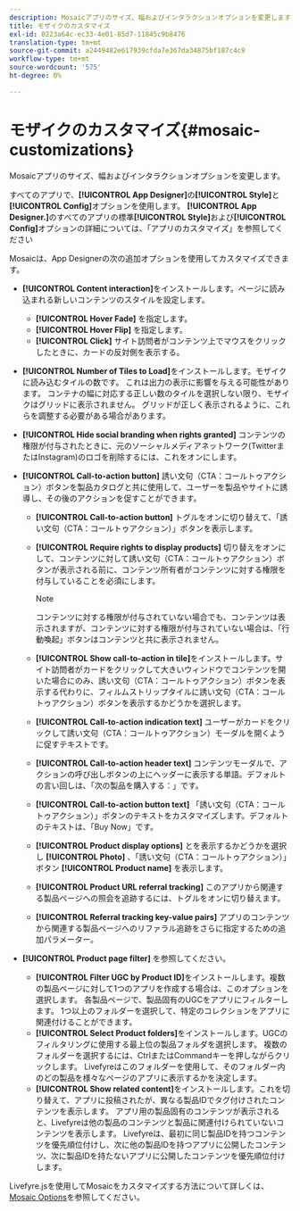 ```yaml
---
description: Mosaicアプリのサイズ、幅およびインタラクションオプションを変更します。
title: モザイクのカスタマイズ
exl-id: 0223a64c-ec33-4e01-85d7-11845c9b8476
translation-type: tm+mt
source-git-commit: a2449482e617939cfda7e367da34875bf187c4c9
workflow-type: tm+mt
source-wordcount: '575'
ht-degree: 0%

---
```


# モザイクのカスタマイズ{#mosaic-customizations}

Mosaicアプリのサイズ、幅およびインタラクションオプションを変更します。

すべてのアプリで、**[!UICONTROL App Designer]**&#x200B;の&#x200B;**[!UICONTROL Style]**&#x200B;と&#x200B;**[!UICONTROL Config]**&#x200B;オプションを使用します。 **[!UICONTROL App Designer.]**&#x200B;のすべてのアプリの標準&#x200B;**[!UICONTROL Style]**&#x200B;および&#x200B;**[!UICONTROL Config]**&#x200B;オプションの詳細については、「アプリのカスタマイズ」を参照してください

Mosaicは、App Designerの次の追加オプションを使用してカスタマイズできます。

* **[!UICONTROL Content interaction]**&#x200B;をインストールします。ページに読み込まれる新しいコンテンツのスタイルを設定します。

   * **[!UICONTROL Hover Fade]** を指定します。
   * **[!UICONTROL Hover Flip]** を指定します。
   * **[!UICONTROL Click]** サイト訪問者がコンテンツ上でマウスをクリックしたときに、カードの反対側を表示する。

* **[!UICONTROL Number of Tiles to Load]**&#x200B;をインストールします。モザイクに読み込むタイルの数です。 これは出力の表示に影響を与える可能性があります。 コンテナの幅に対応する正しい数のタイルを選択しない限り、モザイクはグリッドに表示されません。 グリッドが正しく表示されるように、これらを調整する必要がある場合があります。
* **[!UICONTROL Hide social branding when rights granted]** コンテンツの権限が付与されたときに、元のソーシャルメディアネットワーク(TwitterまたはInstagram)のロゴを削除するには、これをオンにします。

* **[!UICONTROL Call-to-action button]** 誘い文句（CTA：コールトゥアクション）ボタンを製品カタログと共に使用して、ユーザーを製品やサイトに誘導し、その後のアクションを促すことができます。

   * **[!UICONTROL Call-to-action button]** トグルをオンに切り替えて、「誘い文句（CTA：コールトゥアクション）」ボタンを表示します。

   * **[!UICONTROL Require rights to display products]** 切り替えをオンにして、コンテンツに対して誘い文句（CTA：コールトゥアクション）ボタンが表示される前に、コンテンツ所有者がコンテンツに対する権限を付与していることを必須にします。

      >[!NOTE]
      >
      >コンテンツに対する権限が付与されていない場合でも、コンテンツは表示されますが、コンテンツに対する権限が付与されていない場合は、「行動喚起」ボタンはコンテンツと共に表示されません。

   * **[!UICONTROL Show call-to-action in tile]**&#x200B;をインストールします。サイト訪問者がカードをクリックして大きいウィンドウでコンテンツを開いた場合にのみ、誘い文句（CTA：コールトゥアクション）ボタンを表示する代わりに、フィルムストリップタイルに誘い文句（CTA：コールトゥアクション）ボタンを表示するかどうかを選択します。
   * **[!UICONTROL Call-to-action indication text]** ユーザーがカードをクリックして誘い文句（CTA：コールトゥアクション）モーダルを開くように促すテキストです。

   * **[!UICONTROL Call-to-action header text]** コンテンツモーダルで、アクションの呼び出しボタンの上にヘッダーに表示する単語。デフォルトの言い回しは、「次の製品を購入する：」です。

   * **[!UICONTROL Call-to-action button text]** 「誘い文句（CTA：コールトゥアクション）」ボタンのテキストをカスタマイズします。デフォルトのテキストは、「Buy Now」です。

   * **[!UICONTROL Product display options]** とを表示するかどうかを選択し **[!UICONTROL Photo]** 、「誘い文句（CTA：コールトゥアクション）」ボタン **[!UICONTROL Product name]** を表示します。

   * **[!UICONTROL Product URL referral tracking]** このアプリから関連する製品ページへの照会を追跡するには、トグルをオンに切り替えます。

   * **[!UICONTROL Referral tracking key-value pairs]** アプリのコンテンツから関連する製品ページへのリファラル追跡をさらに指定するための追加パラメーター。

* **[!UICONTROL Product page filter]** を参照してください。

   * **[!UICONTROL Filter UGC by Product ID]**&#x200B;をインストールします。複数の製品ページに対して1つのアプリを作成する場合は、このオプションを選択します。 各製品ページで、製品固有のUGCをアプリにフィルターします。 1つ以上のフォルダーを選択して、特定のコレクションをアプリに関連付けることができます。
   * **[!UICONTROL Select Product folders]**&#x200B;をインストールします。UGCのフィルタリングに使用する最上位の製品フォルダを選択します。 複数のフォルダーを選択するには、CtrlまたはCommandキーを押しながらクリックします。 Livefyreはこのフォルダーを使用して、そのフォルダー内のどの製品を様々なページのアプリに表示するかを決定します。
   * **[!UICONTROL Show related content]**&#x200B;をインストールします。これを切り替えて、アプリに投稿されたが、異なる製品IDでタグ付けされたコンテンツを表示します。 アプリ用の製品固有のコンテンツが表示されると、Livefyreは他の製品のコンテンツと製品に関連付けられていないコンテンツを表示します。 Livefyreは、最初に同じ製品IDを持つコンテンツを優先順位付けし、次に他の製品IDを持つアプリに公開したコンテンツ、次に製品IDを持たないアプリに公開したコンテンツを優先順位付けします。

Livefyre.jsを使用してMosaicをカスタマイズする方法について詳しくは、[Mosaic Options](/help/implementation/c-getting-started/c-implementation-process/c-using-livefyre.js-to-create-customize-and-use-apps-on-your-site.md)を参照してください。
